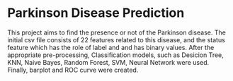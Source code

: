 # Parkinson Disease Prediction
This project aims to find the presence or not of the Parkinson disease. The initial csv file consists of 22 features related to this disease, and the status feature which has the role of label and and has binary values. After the appropriate pre-processing, Classification models, such as Desicion Tree, KNN, Naive Bayes, Random Forest, SVM, Neural Network were used. Finally, barplot and ROC curve were created.
